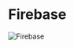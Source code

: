 # Firebase

![Firebase](https://github.com/lynnlangit/gcp-essentials/blob/master/7_sample_data/images/firebase-features.png)
